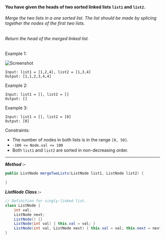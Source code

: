 #### You have given the heads of two sorted linked lists `list1` and `list2`.
###### Merge the two lists in a one sorted list. The list should be made by splicing together the nodes of the first two lists.
######  Return the head of the merged linked list.

Example 1:

![Screenshot](https://assets.leetcode.com/uploads/2020/10/03/merge_ex1.jpg)

```http
Input: list1 = [1,2,4], list2 = [1,3,4]
Output: [1,1,2,3,4,4]
```
Example 2:
```http
Input: list1 = [], list2 = []
Output: []
```
Example 3:
```http
Input: list1 = [], list2 = [0]
Output: [0] 
```
Constraints:
- The number of nodes in both lists is in the range `[0, 50]`.
- `-100 <= Node.val <= 100`
- Both `list1` and `list2` are sorted in non-decreasing order.

---

***Method :-***
```java
public ListNode mergeTwoLists(ListNode list1, ListNode list2) {
        
}
```

***ListNode Class :-***
```java
// Definition for singly-linked list.
class ListNode {
    int val;
    ListNode next;
    ListNode() {}
    ListNode(int val) { this.val = val; }
    ListNode(int val, ListNode next) { this.val = val; this.next = next; }
}
```